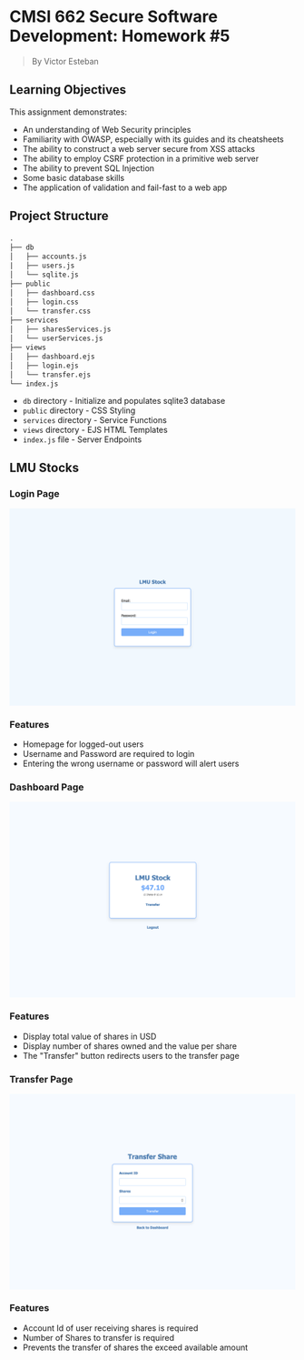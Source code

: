 # CMSI 662 Secure Software Development: Homework #5
> By Victor Esteban

## Learning Objectives
This assignment demonstrates: 
- An understanding of Web Security principles
- Familiarity with OWASP, especially with its guides and its cheatsheets
- The ability to construct a web server secure from XSS attacks
- The ability to employ CSRF protection in a primitive web server
- The ability to prevent SQL Injection
- Some basic database skills
- The application of validation and fail-fast to a web app


## Project Structure
```
.
├── db
│   ├── accounts.js
|   ├── users.js
│   └── sqlite.js
├── public
│   ├── dashboard.css
│   ├── login.css
│   └── transfer.css
├── services
│   ├── sharesServices.js
│   └── userServices.js
├── views
│   ├── dashboard.ejs
│   ├── login.ejs
│   └── transfer.ejs
└── index.js
```

- `db` directory - Initialize and populates sqlite3 database
- `public` directory - CSS Styling 
- `services` directory - Service Functions
- `views` directory - EJS HTML Templates
- `index.js` file - Server Endpoints

## LMU Stocks

### Login Page
<img align="center" src="https://github.com/victoresteban295/CMSI_662_HW5/blob/main/images/readme/loginpage.png" />

### Features
- Homepage for logged-out users
- Username and Password are required to login
- Entering the wrong username or password will alert users

### Dashboard Page
<img align="center" src="https://github.com/victoresteban295/CMSI_662_HW5/blob/main/images/readme/dashboardpage.png" />

### Features
- Display total value of shares in USD
- Display number of shares owned and the value per share
- The "Transfer" button redirects users to the transfer page

### Transfer Page
<img align="center" src="https://github.com/victoresteban295/CMSI_662_HW5/blob/main/images/readme/transferpage.png" />

### Features
- Account Id of user receiving shares is required 
- Number of Shares to transfer is required
- Prevents the transfer of shares the exceed available amount 


